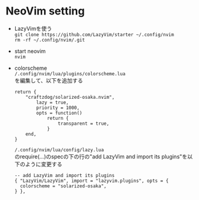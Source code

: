 # NeoVim setting
- LazyVimを使う  
```git clone https://github.com/LazyVim/starter ~/.config/nvim```  
```rm -rf ~/.config/nvim/.git```  
- start neovim  
```nvim```
  
- colorscheme  
```/.config/nvim/lua/plugins/colorscheme.lua```  
    を編集して、以下を追加する
    ```
    return {
        "craftzdog/solarized-osaka.nvim",
            lazy = true,
            priority = 1000,
            opts = function()
                return {
                    transparent = true,
                }
        end,
    }
    ```
  
    ```/.config/nvim/lua/config/lazy.lua```  
    のrequire(...)のspecの下の行の"add LazyVim and import its plugins"を以下のように変更する  
    ```
    -- add LazyVim and import its plugins
    { "LazyVim/LazyVim", import = "lazyvim.plugins", opts = {
      colorscheme = "solarized-osaka",
    } },

    ```